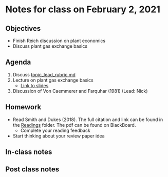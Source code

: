 # Notes for class on February 2, 2021

## Objectives
- Finish Reich discussion on plant economics
- Discuss plant gas exchange basics

## Agenda
1. Discuss [topic_lead_rubric.md](../Rubrics/topic_lead_rubric.md)
2. Lecture on plant gas exchange basics
	- [Link to slides](../Lecture_slides/slides_02.02.2021.pdf)
3. Discussion of Von Caemmerer and Farquhar (1981) (Lead: Nick)

## Homework
- Read Smith and Dukes (2018). The full citation and link can be found in the 
[Readings](../Readings) folder. The pdf can be found on BlackBoard.
	- Complete your reading feedback
- Start thinking about your review paper idea

## In-class notes

## Post class notes
